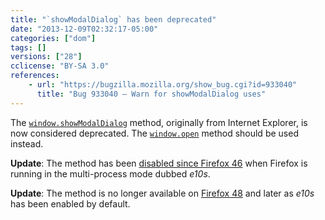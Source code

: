 ```yaml
---
title: "`showModalDialog` has been deprecated"
date: "2013-12-09T02:32:17-05:00"
categories: ["dom"]
tags: []
versions: ["28"]
cclicense: "BY-SA 3.0"
references:
    - url: "https://bugzilla.mozilla.org/show_bug.cgi?id=933040"
      title: "Bug 933040 – Warn for showModalDialog uses"
---
```

The [`window.showModalDialog`](https://developer.mozilla.org/docs/Web/API/window.showModalDialog) method, originally from Internet Explorer, is now considered deprecated. The [`window.open`](https://developer.mozilla.org/docs/Web/API/window.open) method should be used instead.

**Update**: The method has been [disabled since Firefox 46](https://www.fxsitecompat.com/en-CA/docs/2015/showmodaldialog-has-been-disabled-in-multi-process-firefox/) when Firefox is running in the multi-process mode dubbed *e10s*.

**Update**: The method is no longer available on [Firefox 48](https://www.fxsitecompat.com/en-CA/docs/2016/window-showmodaldialog-has-been-removed/) and later as *e10s* has been enabled by default.
